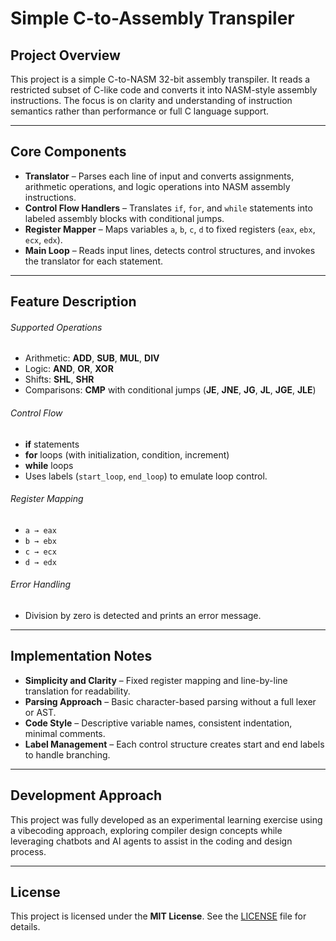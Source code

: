 # Simple C-to-Assembly Transpiler

## Project Overview

This project is a simple C-to-NASM 32-bit assembly transpiler. It reads a restricted subset of C-like code and converts it into NASM-style assembly instructions. The focus is on clarity and understanding of instruction semantics rather than performance or full C language support.

---

## Core Components

* **Translator** – Parses each line of input and converts assignments, arithmetic operations, and logic operations into NASM assembly instructions.
* **Control Flow Handlers** – Translates `if`, `for`, and `while` statements into labeled assembly blocks with conditional jumps.
* **Register Mapper** – Maps variables `a`, `b`, `c`, `d` to fixed registers (`eax`, `ebx`, `ecx`, `edx`).
* **Main Loop** – Reads input lines, detects control structures, and invokes the translator for each statement.

---

## Feature Description

###### Supported Operations

* Arithmetic: **ADD**, **SUB**, **MUL**, **DIV**
* Logic: **AND**, **OR**, **XOR**
* Shifts: **SHL**, **SHR**
* Comparisons: **CMP** with conditional jumps (**JE**, **JNE**, **JG**, **JL**, **JGE**, **JLE**)

###### Control Flow

* **if** statements
* **for** loops (with initialization, condition, increment)
* **while** loops
* Uses labels (`start_loop`, `end_loop`) to emulate loop control.

###### Register Mapping

* `a → eax`
* `b → ebx`
* `c → ecx`
* `d → edx`

###### Error Handling

* Division by zero is detected and prints an error message.

---

## Implementation Notes

* **Simplicity and Clarity** – Fixed register mapping and line-by-line translation for readability.
* **Parsing Approach** – Basic character-based parsing without a full lexer or AST.
* **Code Style** – Descriptive variable names, consistent indentation, minimal comments.
* **Label Management** – Each control structure creates start and end labels to handle branching.

---

## Development Approach

This project was fully developed as an experimental learning exercise using a vibecoding approach, exploring compiler design concepts while leveraging chatbots and AI agents to assist in the coding and design process.

---

## License

This project is licensed under the **MIT License**.
See the [LICENSE](./LICENSE) file for details.
